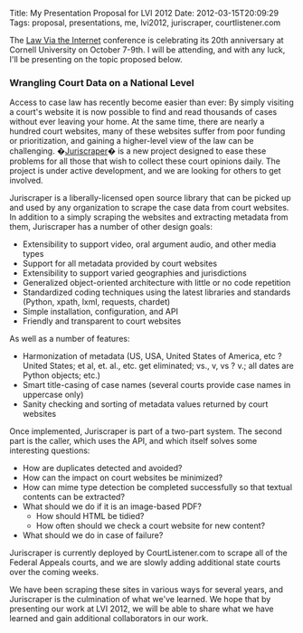 Title: My Presentation Proposal for LVI 2012
Date: 2012-03-15T20:09:29
Tags: proposal, presentations, me, lvi2012, juriscraper, courtlistener.com


The [Law Via the Internet][2] conference is celebrating its 20th anniversary at Cornell University on October 7-9th. I will be attending, and with any luck, I'll be presenting on the topic proposed below.

### Wrangling Court Data on a National Level ###

Access to case law has recently become easier than ever: By simply visiting a court's website it is now possible to find and read thousands of cases without ever leaving your home. At the same time, there are nearly a hundred court websites, many of these websites suffer from poor funding or prioritization, and gaining a higher-level view of the law can be challenging. �[Juriscraper][1]� is a new project designed to ease these problems for all those that wish to collect these court opinions daily. The project is under active development, and we are looking for others to get involved.

Juriscraper is a liberally-licensed open source library that can be picked up and used by any organization to scrape the case data from court websites. In addition to a simply scraping the websites and extracting metadata from them, Juriscraper has a number of other design goals:   

 * Extensibility to support video, oral argument audio, and other media types
 * Support for all metadata provided by court websites
 * Extensibility to support varied geographies and jurisdictions
 * Generalized object-oriented architecture with little or no code repetition
 * Standardized coding techniques using the latest libraries and standards (Python, xpath, lxml, requests, chardet)
 * Simple installation, configuration, and API
 * Friendly and transparent to court websites

As well as a number of features:  

 * Harmonization of metadata (US, USA, United States of America, etc ? United States; et al, et. al., etc. get eliminated; vs., v, vs ? v.; all dates are Python objects; etc.)
 * Smart title-casing of case names (several courts provide case names in uppercase only)
 * Sanity checking and sorting of metadata values returned by court websites

Once implemented, Juriscraper is part of a two-part system. The second part is the caller, which uses the API, and which itself solves some interesting questions:  

 * How are duplicates detected and avoided? 
 * How can the impact on court websites be minimized?
 * How can mime type detection be completed successfully so that textual contents can be extracted?
 * What should we do if it is an image-based PDF?
     * How should HTML be tidied?
     * How often should we check a court website for new content?  
 * What should we do in case of failure?

Juriscraper is currently deployed by CourtListener.com to scrape all of the Federal Appeals courts, and we are slowly adding additional state courts over the coming weeks. 

We have been scraping these sites in various ways for several years, and Juriscraper is the culmination of what we've learned. We hope that by presenting our work at LVI 2012, we will be able to share what we have learned and gain additional collaborators in our work.

[1]: https://bitbucket.org/mlissner/juriscraper/ 
[2]: http://blog.law.cornell.edu/lvi2012/
